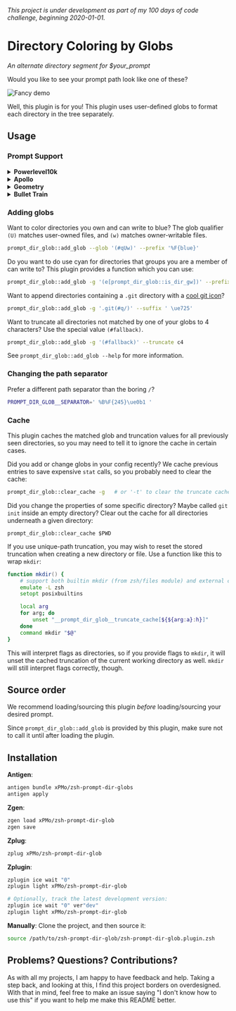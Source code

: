 *This project is under development as part of my 100 days of code challenge, beginning 2020-01-01.*

<!-- TODO:
- Explain zstyle options
-->

# Directory Coloring by Globs

*An alternate directory segment for \$your_prompt*

Would you like to see your prompt path look like one of these?

![Fancy demo](https://raw.githubusercontent.com/xPMo/zsh-prompt-dir-glob/img/demo.png)

Well, this plugin is for you!
This plugin uses user-defined globs to format each directory in the tree separately.


## Usage

### Prompt Support

<details>
<summary><b> Powerlevel10k </b></summary>

<br/>

For [powerlevel10k](https://github.com/romkatv/powerlevel10k), add the following to your `.p10k.zsh`:

```zsh
typeset -g POWERLEVEL9K_LEFT_PROMPT_ELEMENTS=(
	... # segments you want before this segment
	dir_glob
	... # segments you want after this segment
)
function prompt_dir_glob () {
	local REPLY
	prompt_dir_glob::build
	p10k segment -t $REPLY
}
```
</details>

<details>
<summary><b> Apollo </b></summary>

<br/>

For [Apollo](https://github.com/mjrafferty/apollo-zsh-theme), add the following to your `.zshrc`:

```zsh
zstyle ':apollo:example:core:modules:left' modules \
	[modules you want before this module] dir_glob [modules you want after this module]
function __apollo_dir_glob_run() {
	local REPLY
	prompt_dir_glob::build
	__APOLLO_RETURN_MESSAGE=$REPLY
}
```
</details>

<details>
<summary><b> Geometry </b></summary>

<br/>

For [Geometry](https://github.com/geometry-zsh/geometry), add the following to your `.zshrc`:

```zsh
GEOMETRY_PROMPT=(
	... # segments you want before this segment
	prompt_dir_glob
	... # segments you want after this segment
)
function prompt_dir_glob () {
	local REPLY
	prompt_dir_glob::build
	print -P -n $REPLY
}
```
</details>

<details>
<summary><b> Bullet Train </b></summary>

<br/>

For [Bullet Train](https://github.com/caiogondim/bullet-train.zsh), add the following to your `.zshrc`:

```zsh
BULLETTRAIN_PROMPT_ORDER=(
	... # segments you want before this segment
	dir_glob
	... # segments you want after this segment
)
function prompt_dir_glob () {
	local REPLY
	prompt_dir_glob::build
	print -P -n $REPLY
}
```
</details>

### Adding globs

Want to color directories you own and can write to blue?
The glob qualifier `(U)` matches user-owned files, and `(w)` matches owner-writable files.

```zsh
prompt_dir_glob::add_glob --glob '(#qUw)' --prefix '%F{blue}'
```

Do you want to do use cyan for directories that groups you are a member of can write to?
This plugin provides a function which you can use:

```zsh
prompt_dir_glob::add_glob -g '(e[prompt_dir_glob::is_dir_gw])' --prefix '%F{cyan}'
```

Want to append directories containing a `.git` directory with a [cool git icon](https://www.nerdfonts.com)?

```zsh
prompt_dir_glob::add_glob -g '.git(#q/)' --suffix ' \ue725'
```

Want to truncate all directories not matched by one of your globs to 4 characters?
Use the special value `(#fallback)`.

```zsh
prompt_dir_glob::add_glob -g '(#fallback)' --truncate c4
```

See `prompt_dir_glob::add_glob --help` for more information.

### Changing the path separator

Prefer a different path separator than the boring `/`?

```zsh
PROMPT_DIR_GLOB__SEPARATOR=' %B%F{245}\ue0b1 '
```

### Cache

This plugin caches the matched glob and truncation values
for all previously seen directories,
so you may need to tell it to ignore the cache in certain cases.

Did you add or change globs in your config recently?
We cache previous entries to save expensive `stat` calls,
so you probably need to clear the cache:

```zsh
prompt_dir_glob::clear_cache -g   # or '-t' to clear the truncate cache
```

Did you change the properties of some specific directory?
Maybe called `git init` inside an empty directory?
Clear out the cache for all directories underneath a given directory:

```
prompt_dir_glob::clear_cache $PWD
```

If you use unique-path truncation,
you may wish to reset the stored truncation
when creating a new directory or file.
Use a function like this to wrap `mkdir`:

```zsh
function mkdir() {
	# support both builtin mkdir (from zsh/files module) and external command mkdir
	emulate -L zsh
	setopt posixbuiltins

	local arg
	for arg; do
		unset "__prompt_dir_glob__truncate_cache[${${arg:a}:h}]"
	done
	command mkdir "$@"
}
```

This will interpret flags as directories,
so if you provide flags to `mkdir`,
it will unset the cached truncation of the current working directory as well.
`mkdir` will still interpret flags correctly, though.


## Source order

We recommend loading/sourcing this plugin
_before_ loading/sourcing your desired prompt.

Since `prompt_dir_glob::add_glob` is provided by this plugin,
make sure not to call it until after loading the plugin.

## Installation

**Antigen**:
```zsh
antigen bundle xPMo/zsh-prompt-dir-globs
antigen apply
```

**Zgen**:
```zsh
zgen load xPMo/zsh-prompt-dir-glob
zgen save
```


**Zplug**:
```zsh
zplug xPMo/zsh-prompt-dir-glob
```

**Zplugin**:
```zsh
zplugin ice wait "0"
zplugin light xPMo/zsh-prompt-dir-glob

# Optionally, track the latest development version:
zplugin ice wait "0" ver"dev"
zplugin light xPMo/zsh-prompt-dir-glob
```

**Manually**: Clone the project, and then source it:
```zsh
source /path/to/zsh-prompt-dir-glob/zsh-prompt-dir-glob.plugin.zsh
```


## Problems? Questions? Contributions?

As with all my projects, I am happy to have feedback and help.
Taking a step back, and looking at this,
I find this project borders on overdesigned.
With that in mind, feel free to make an issue saying "I don't know how to use this"
if you want to help me make this README better.
